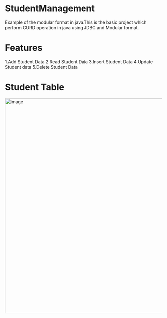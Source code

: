# StudentManagement
Example of the modular format in java.This is the basic project which perform CURD operation in java using JDBC and Modular format.
# Features
1.Add Student Data
2.Read Student Data
3.Insert Student Data
4.Update Student data
5.Delete Student Data

# Student Table 
<img width="689" alt="image" src="https://github.com/user-attachments/assets/50ca7193-8a4d-4c14-8725-a934df525016">
